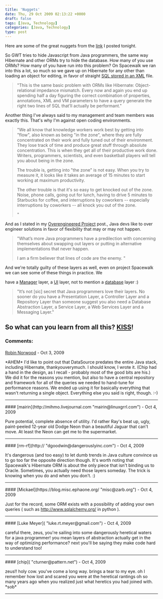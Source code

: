 ```yaml
---
title: 'Nuggets'
date: Thu, 29 Oct 2009 02:13:22 +0000
draft: false
tags: [Java, Technology]
categories: [Java, Technology]
type: post
---
```


Here are some of the great nuggets from the [link](http://zeusville.wordpress.com/2009/10/28/link-sharing/) I posted tonight.

So GWT tries to hide Javascript from Java programmers, the same way Hibernate and other ORMs try to hide the database. How many of you use ORMs? How many of you have run into this problem? On Spacewalk we ran into this a lot, so much so we gave up on Hibernate for any other than loading an object for editing, in favor of straight [SQL stored in an XML](http://bit.ly/3a0jmw) file.

> "This is the same basic problem with ORMs like Hibernate: Object-relational impedance mismatch. Every now and again you end up spending half a day figuring the correct combination of properties, annotations, XML and VM parameters to have a query generate the right two lines of SQL that’ll actually be performant."

Another thing I've always said to my management and team members was exactly this. That's why I'm against open coding environments.

> "We all know that knowledge workers work best by getting into "flow", also known as being "in the zone", where they are fully concentrated on their work and fully tuned out of their environment. They lose track of time and produce great stuff through absolute concentration. This is when they get all of their productive work done. Writers, programmers, scientists, and even basketball players will tell you about being in the zone.
> 
> The trouble is, getting into "the zone" is not easy. When you try to measure it, it looks like it takes an average of 15 minutes to start working at maximum productivity.
> 
> The other trouble is that it's so easy to get knocked out of the zone. Noise, phone calls, going out for lunch, having to drive 5 minutes to Starbucks for coffee, and interruptions by coworkers -- especially interruptions by coworkers -- all knock you out of the zone.
> 
> "

And as I stated in my [Overengineered Project](http://zeusville.wordpress.com/2009/10/23/old-overengineered-project/) post., Java devs like to over engineer solutions in favor of flexibility that may or may not happen.

> "What’s more Java programmers have a predilection with concerning themselves about swapping out layers or putting in alternative implementations that never happen.
> 
> I am a firm believer that lines of code are the enemy. "

And we're totally guilty of these layers as well, even on project Spacewalk we can see some of these things in practice. We

have a [Manager](http://bit.ly/dR6WI) layer, a [UI](http://bit.ly/1m51Ya) layer, not to mention a [database](http://bit.ly/2C5UKq) layer :)

> "It’s not \[sic\] secret that Java programmers love their layers. No sooner do you have a Presentation Layer, a Controller Layer and a Repository Layer than someone suggest you also need a Database Abstraction Layer, a Service Layer, a Web Services Layer and a Messaging Layer."

So what can you learn from all this? [KISS](http://en.wikipedia.org/wiki/KISS_principle)!
---
### Comments:
#### 
[Robin Norwood]( "robin.norwood@gmail.com") - <time datetime="2009-10-28 23:44:13">Oct 3, 2009</time>

\*AHEM\* I'd like to point out that DataSource predates the entire Java stack, including Hibernate, thankyouverymuch. I should know, I wrote it. (Chip had a hand in the design, as I recall - probably most of the good bits are his.) We did it for the reasons you mention, but also to have a central repository and framework for all of the queries we needed to hand-tune for performance reasons. We ended up using it for basically everything that wasn't returning a single object. Everything else you said is right, though. :-)
<hr />
#### 
[mairin](http://mihmo.livejournal.com "mairin@linuxgrrl.com") - <time datetime="2009-10-29 00:49:42">Oct 4, 2009</time>

Pure potential, complete absence of utility. I'd rather Ray's beat up, ugly, paint-peeled 12-year old Dodge Neon than a beautiful Jaguar that can't move. At least the Neon can get me to the supermarket.
<hr />
#### 
[rm-rf](http:// "dgoodwin@dangerouslyinc.com") - <time datetime="2009-10-29 08:26:46">Oct 4, 2009</time>

It's dangerous (and too easy) to let dumb trends in Java culture convince us to go too far the opposite direction though. It's worth noting that Spacewalk's Hibernate ORM is about the only piece that isn't binding us to Oracle. Sometimes, you actually need those layers someday. The trick is knowing when you do and when you don't. :)
<hr />
#### 
[Mickael](https://blog.misc.ephaone.org/ "misc@zarb.org") - <time datetime="2009-10-29 08:51:35">Oct 4, 2009</time>

Just for the record, some ORM exists with a possibility of adding your own queries ( such as http://www.sqlalchemy.org/ in python ).
<hr />
#### 
[Luke Meyer]( "luke.rt.meyer@gmail.com") - <time datetime="2009-10-29 09:14:38">Oct 4, 2009</time>

careful there, zeus, you're sailing into some dangerously heretical waters for a java programmer! you mean layers of abstraction actually get in the way of optimizing performance? next you'll be saying they make code hard to understand too!
<hr />
#### 
[chip]( "cturner@pattern.net") - <time datetime="2009-10-29 18:29:03">Oct 4, 2009</time>

zeus!! holy cow. you've come a long way. brings a tear to my eye. oh I remember how lost and scared you were at the heretical rantings oh so many years ago when you realized just what heretics you had joined with. \*sob\*
<hr />

